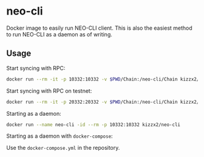 # neo-cli

Docker image to easily run NEO-CLI client. This is also the easiest method to run NEO-CLI as a daemon as of writing.

## Usage

Start syncing with RPC:

```bash
docker run --rm -it -p 10332:10332 -v $PWD/Chain:/neo-cli/Chain kizzx2/neo-cli
```

Start syncing with RPC on testnet:

```bash
docker run --rm -it -p 20332:20332 -v $PWD/Chain:/neo-cli/Chain kizzx2/neo-cli:testnet
```

Starting as a daemon:

```bash
docker run --name neo-cli -id --rm -p 10332:10332 kizzx2/neo-cli
```

Starting as a daemon with `docker-compose`:

Use the `docker-compose.yml` in the repository.
